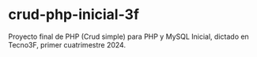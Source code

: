 # crud-php-inicial-3f
Proyecto final de PHP (Crud simple) para PHP y MySQL Inicial, dictado en Tecno3F, primer cuatrimestre 2024. 

